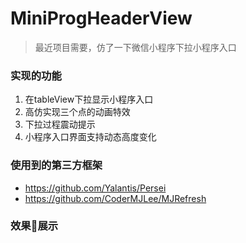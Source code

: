 # MiniProgHeaderView
>最近项目需要，仿了一下微信小程序下拉小程序入口

### 实现的功能
1. 在tableView下拉显示小程序入口
2. 高仿实现三个点的动画特效
3. 下拉过程震动提示
4. 小程序入口界面支持动态高度变化

### 使用到的第三方框架

* https://github.com/Yalantis/Persei
* https://github.com/CoderMJLee/MJRefresh

### 效果展示
